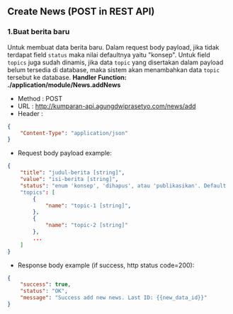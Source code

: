 ## Create News (POST in REST API)

### 1.Buat berita baru
Untuk membuat data berita baru.
Dalam request body payload, jika tidak terdapat field ```status``` maka nilai defaultnya yaitu "konsep".
Untuk field ```topics``` juga sudah dinamis, jika data ```topic``` yang disertakan dalam payload belum tersedia di database, maka sistem akan menambahkan data ```topic``` tersebut ke database.
**Handler Function: ./application/module/News.addNews** 

* Method : POST
* URL : http://kumparan-api.agungdwiprasetyo.com/news/add
* Header : 
```json
{
	"Content-Type": "application/json"
}
```
* Request body payload example:
```json
{
	"title": "judul-berita [string]",
	"value": "isi-berita [string]",
	"status": "enum 'konsep', 'dihapus', atau 'publikasikan'. Default 'konsep' [string]"
	"topics": [
		{
			"name": "topic-1 [string]",
		},
		{
			"name": "topic-2 [string]"
		},
		...
	]
}
```
* Response body example (if success, http status code=200):
```json
{
    "success": true,
    "status": "OK",
    "message": "Success add new news. Last ID: {{new_data_id}}"
}
```
